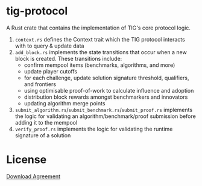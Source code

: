 # tig-protocol

A Rust crate that contains the implementation of TIG's core protocol logic.

1. `context.rs` defines the Context trait which the TIG protocol interacts with to query & update data
2. `add_block.rs` implements the state transitions that occur when a new block is created. These transitions include:
    * confirm mempool items (benchmarks, algorithms, and more)
    * update player cutoffs
    * for each challenge, update solution signature threshold, qualifiers, and frontiers
    * using optimisable proof-of-work to calculate influence and adoption
    * distribution block rewards amongst benchmarkers and innovators
    * updating algorithm merge points
3. `submit_algorithm.rs`/`submit_benchmark.rs`/`submit_proof.rs` implements the logic for validating an algorithm/benchmark/proof submission before adding it to the mempool
4. `verify_proof.rs` implements the logic for validating the runtime signature of a solution

# License

[Download Agreement](../docs/agreements/download_agreement.pdf)